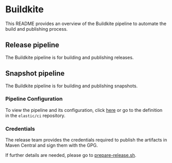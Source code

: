 # Buildkite

This README provides an overview of the Buildkite pipeline to automate the build and publishing process.

## Release pipeline

The Buildkite pipeline is for building and publishing releases.

## Snapshot pipeline

The Buildkite pipeline is for building and publishing snapshots.

### Pipeline Configuration

To view the pipeline and its configuration, click [here](https://buildkite.com/elastic/elastic-otel-java-snapshot) or
go to the definition in the `elastic/ci` repository.

### Credentials

The release team provides the credentials required to publish the artifacts in Maven Central and sign them
with the GPG.

If further details are needed, please go to [prepare-release.sh](hooks/prepare-release.sh).
